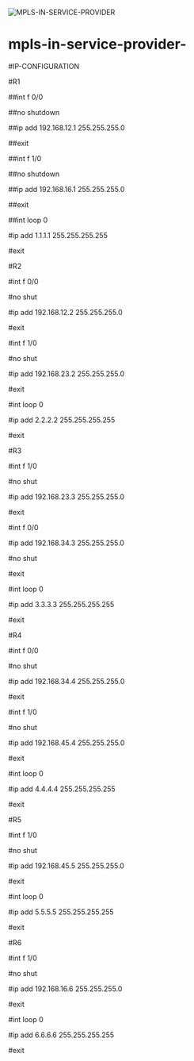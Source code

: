 ![MPLS-IN-SERVICE-PROVIDER](https://private-user-images.githubusercontent.com/116490987/399293436-c6876516-8c42-4362-9066-cc2ace7ab3e2.jpg?jwt=eyJhbGciOiJIUzI1NiIsInR5cCI6IkpXVCJ9.eyJpc3MiOiJnaXRodWIuY29tIiwiYXVkIjoicmF3LmdpdGh1YnVzZXJjb250ZW50LmNvbSIsImtleSI6ImtleTUiLCJleHAiOjE3MzU1NjMyMTcsIm5iZiI6MTczNTU2MjkxNywicGF0aCI6Ii8xMTY0OTA5ODcvMzk5MjkzNDM2LWM2ODc2NTE2LThjNDItNDM2Mi05MDY2LWNjMmFjZTdhYjNlMi5qcGc_WC1BbXotQWxnb3JpdGhtPUFXUzQtSE1BQy1TSEEyNTYmWC1BbXotQ3JlZGVudGlhbD1BS0lBVkNPRFlMU0E1M1BRSzRaQSUyRjIwMjQxMjMwJTJGdXMtZWFzdC0xJTJGczMlMkZhd3M0X3JlcXVlc3QmWC1BbXotRGF0ZT0yMDI0MTIzMFQxMjQ4MzdaJlgtQW16LUV4cGlyZXM9MzAwJlgtQW16LVNpZ25hdHVyZT1lZmIxMTRhNDhlNzVjN2M2MzU1ZTAwMGEzMTA4OWE5NWNiZmUwNjY3NGQ3ODQzNTk5YTZlNjhhZjcwYWU2NTdkJlgtQW16LVNpZ25lZEhlYWRlcnM9aG9zdCJ9.PbLtgdH-v20IO3SS0HbRValfE826jZZ7x0JhQuRvSvA)

# mpls-in-service-provider-
#IP-CONFIGURATION

#R1

##int f 0/0

##no shutdown

##ip add 192.168.12.1 255.255.255.0

##exit

##int f 1/0

##no shutdown

##ip add 192.168.16.1 255.255.255.0

##exit

##int loop 0 

#ip add 1.1.1.1 255.255.255.255

#exit




#R2

#int f 0/0

#no shut

#ip add 192.168.12.2
255.255.255.0

#exit

#int f 1/0

#no shut

#ip add 192.168.23.2 255.255.255.0

#exit

#int loop 0 

#ip add 2.2.2.2 255.255.255.255

#exit


#R3

#int f 1/0

#no shut

#ip add 192.168.23.3 255.255.255.0

#exit

#int f 0/0

#ip add 192.168.34.3 255.255.255.0

#no shut

#exit

#int loop 0

#ip add 3.3.3.3 255.255.255.255

#exit



#R4

#int f 0/0

#no shut

#ip add 192.168.34.4 255.255.255.0

#exit

#int f 1/0

#no shut

#ip add 192.168.45.4 255.255.255.0

#exit

#int loop 0 

#ip add 4.4.4.4 255.255.255.255

#exit



#R5

#int f 1/0

#no shut

#ip add 192.168.45.5 255.255.255.0

#exit

#int loop 0

#ip add 5.5.5.5 255.255.255.255

#exit



#R6

#int f 1/0

#no shut

#ip add 192.168.16.6 255.255.255.0

#exit

#int loop 0

#ip add 6.6.6.6 255.255.255.255

#exit


